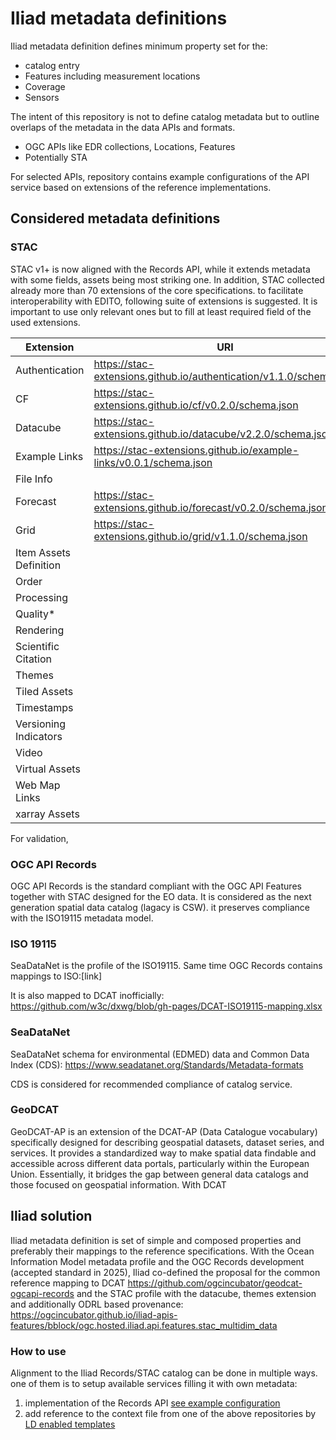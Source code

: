 # Iliad metadata definitions

Iliad metadata definition defines minimum property set for the:
* catalog entry
* Features including measurement locations
* Coverage
* Sensors

The intent of this repository is not to define catalog metadata but to outline overlaps of the metadata in the data APIs and formats.
* OGC APIs like EDR collections, Locations, Features
* Potentially STA

For selected APIs, repository contains example configurations of the API service based on extensions of the reference implementations.

## Considered metadata definitions

### STAC 
STAC v1+ is now aligned with the Records API, while it extends metadata with some fields, assets being most striking one.
In addition, STAC collected already more than 70 extensions of the core specifications. to facilitate interoperability with EDITO, following suite of extensions is suggested.
It is important to use only relevant ones but to fill at least required field of the used extensions.

|Extension|URI|
|-----|----|
|Authentication|https://stac-extensions.github.io/authentication/v1.1.0/schema.json|
|CF|https://stac-extensions.github.io/cf/v0.2.0/schema.json|
|Datacube|https://stac-extensions.github.io/datacube/v2.2.0/schema.json|
|Example Links|https://stac-extensions.github.io/example-links/v0.0.1/schema.json|
|File Info|
|Forecast|https://stac-extensions.github.io/forecast/v0.2.0/schema.json|
|Grid|https://stac-extensions.github.io/grid/v1.1.0/schema.json|
|Item Assets Definition|
|Order|
|Processing|
|Quality*|
|Rendering|
|Scientific Citation|
|Themes|
|Tiled Assets|
|Timestamps|
|Versioning Indicators|
|Video|
|Virtual Assets|
|Web Map Links|
|xarray Assets|

For validation, 

### OGC API Records

OGC API Records is the standard compliant with the OGC API Features together with STAC designed for the EO data.
It is considered as the next generation spatial data catalog (lagacy is CSW). it preserves compliance with the ISO19115 metadata model.

### ISO 19115
SeaDataNet is the profile of the ISO19115. Same time OGC Records contains mappings to ISO:[link]

It is also mapped to DCAT inofficially:
https://github.com/w3c/dxwg/blob/gh-pages/DCAT-ISO19115-mapping.xlsx


### SeaDataNet

SeaDataNet schema for environmental (EDMED) data and Common Data Index (CDS):
https://www.seadatanet.org/Standards/Metadata-formats

CDS is considered for recommended compliance of catalog service.


### GeoDCAT

GeoDCAT-AP is an extension of the DCAT-AP (Data Catalogue vocabulary) specifically designed for describing geospatial datasets, dataset series, and services. It provides a standardized way to make spatial data findable and accessible across different data portals, particularly within the European Union. Essentially, it bridges the gap between general data catalogs and those focused on geospatial information.
With DCAT 

## Iliad solution

Iliad metadata definition is set of simple and composed properties and preferably their mappings to the reference specifications.
With the Ocean Information Model metadata profile and the OGC Records development (accepted standard in 2025), Iliad co-defined the proposal for the common reference mapping to DCAT
https://github.com/ogcincubator/geodcat-ogcapi-records
and the STAC profile with the datacube, themes extension and additionally ODRL based provenance:
https://ogcincubator.github.io/iliad-apis-features/bblock/ogc.hosted.iliad.api.features.stac_multidim_data

### How to use


Alignment to the Iliad Records/STAC catalog can be done in multiple ways. one of them is to setup available services filling it with own metadata:
1. implementation of the Records API [see example configuration](../examples/OGC_records/README.md)
2. add reference to the context file from one of the above repositories by [LD enabled templates](../examples/Observations_Features/LD_templates.md)
